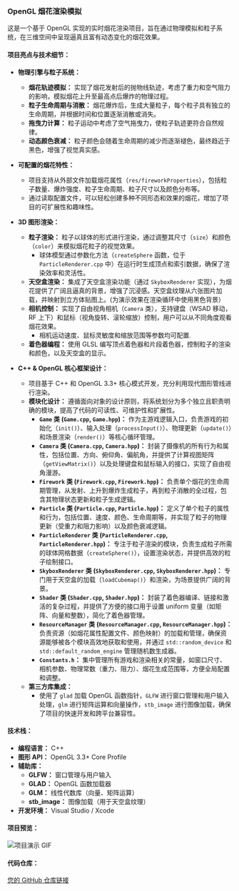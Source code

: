 ### **OpenGL 烟花渲染模拟**

这是一个基于 OpenGL 实现的实时烟花渲染项目，旨在通过物理模拟和粒子系统，在三维空间中呈现逼真且富有动态变化的烟花效果。

#### **项目亮点与技术细节：**

* **物理引擎与粒子系统：**
    * **烟花轨迹模拟：** 实现了烟花发射后的抛物线轨迹，考虑了重力和空气阻力的影响，模拟烟花上升至最高点后爆炸的物理过程。
    * **粒子生命周期与消散：** 烟花爆炸后，生成大量粒子，每个粒子具有独立的生命周期，并根据时间和位置逐渐消散或消失。
    * **拖曳力计算：** 粒子运动中考虑了空气拖曳力，使粒子轨迹更符合自然规律。
    * **动态颜色衰减：** 粒子颜色会随着生命周期的减少而逐渐褪色，最终趋近于黑色，增强了视觉真实感。

* **可配置的烟花特性：**
    * 项目支持从外部文件加载烟花属性（`res/fireworkProperties`），包括粒子数量、爆炸强度、粒子生命周期、粒子尺寸以及颜色分布等。
    * 通过读取配置文件，可以轻松创建多种不同形态和效果的烟花，增加了项目的可扩展性和趣味性。

* **3D 图形渲染：**
    * **粒子渲染：** 粒子以球体的形式进行渲染，通过调整其尺寸（`size`）和颜色（`color`）来模拟烟花粒子的视觉效果。
        * 球体模型通过参数化方法（`createSphere` 函数，位于 `ParticleRenderer.cpp` 中）在运行时生成顶点和索引数据，确保了渲染效率和灵活性。
    * **天空盒渲染：** 集成了天空盒渲染功能（通过 `SkyboxRenderer` 实现），为烟花提供了广阔且逼真的背景，增强了沉浸感。天空盒纹理从六张图片加载，并映射到立方体贴图上。(为演示效果在渲染循环中使用黑色背景）
    * **相机控制：** 实现了自由视角相机（`Camera` 类），支持键盘（WSAD 移动，RF 上下）和鼠标（视角旋转、滚轮缩放）控制，用户可以从不同角度观看烟花效果。
        * 相机运动速度、鼠标灵敏度和缩放范围等参数均可配置.
    * **着色器编程：** 使用 GLSL 编写顶点着色器和片段着色器，控制粒子的渲染和颜色，以及天空盒的显示。

* **C++ & OpenGL 核心框架设计：**
    * 项目基于 C++ 和 OpenGL 3.3+ 核心模式开发，充分利用现代图形管线进行渲染。
    * **模块化设计：** 遵循面向对象的设计原则，将系统划分为多个独立且职责明确的模块，提高了代码的可读性、可维护性和扩展性。
        * **`Game` 类 (`Game.cpp`, `Game.hpp`)：** 作为主游戏逻辑入口，负责游戏的初始化（`init()`）、输入处理（`processInput()`）、物理更新（`update()`）和场景渲染（`render()`）等核心循环管理。
        * **`Camera` 类 (`Camera.cpp`, `Camera.hpp`)：** 封装了摄像机的所有行为和属性，包括位置、方向、俯仰角、偏航角，并提供了计算视图矩阵（`getViewMatrix()`）以及处理键盘和鼠标输入的接口，实现了自由视角漫游。
        * **`Firework` 类 (`Firework.cpp`, `Firework.hpp`)：** 负责单个烟花的生命周期管理，从发射、上升到爆炸生成粒子，再到粒子消散的全过程，包含其物理状态更新和粒子生成逻辑。
        * **`Particle` 类 (`Particle.cpp`, `Particle.hpp`)：** 定义了单个粒子的属性和行为，包括位置、速度、颜色、生命周期等，并实现了粒子的物理更新（受重力和阻力影响）以及颜色衰减逻辑。
        * **`ParticleRenderer` 类 (`ParticleRenderer.cpp`, `ParticleRenderer.hpp`)：** 专注于粒子渲染的模块，负责生成粒子所需的球体网格数据（`createSphere()`），设置渲染状态，并提供高效的粒子绘制接口。
        * **`SkyboxRenderer` 类 (`SkyboxRenderer.cpp`, `SkyboxRenderer.hpp`)：** 专门用于天空盒的加载（`loadCubemap()`）和渲染，为场景提供广阔的背景。
        * **`Shader` 类 (`Shader.cpp`, `Shader.hpp`)：** 封装了着色器编译、链接和激活的复杂过程，并提供了方便的接口用于设置 uniform 变量（如矩阵、向量和整数），简化了着色器管理。
        * **`ResourceManager` 类 (`ResourceManager.cpp`, `ResourceManager.hpp`)：** 负责资源（如烟花属性配置文件、颜色映射）的加载和管理，确保资源能够被各个模块高效地获取和使用，并通过 `std::random_device` 和 `std::default_random_engine` 管理随机数生成器。
        * **`Constants.h`：** 集中管理所有游戏和渲染相关的常量，如窗口尺寸、相机参数、物理常数（重力、阻力）、烟花生成范围等，方便全局配置和调整。
    * **第三方库集成：**
        * 使用了 `glad` 加载 OpenGL 函数指针，`GLFW` 进行窗口管理和用户输入处理，`glm` 进行矩阵运算和向量操作，`stb_image` 进行图像加载，确保了项目的快速开发和跨平台兼容性。

#### **技术栈：**

* **编程语言：** C++
* **图形 API：** OpenGL 3.3+ Core Profile
* **辅助库：**
    * **GLFW：** 窗口管理与用户输入
    * **GLAD：** OpenGL 函数加载器
    * **GLM：** 线性代数库（向量、矩阵运算）
    * **stb_image：** 图像加载（用于天空盒纹理）
* **开发环境：** Visual Studio / Xcode

#### **项目预览：**

![项目演示 GIF](./images/render.gif)  

#### **代码仓库：**

[您的 GitHub 仓库链接](https://github.com/guokezhen999/Fireworks)
